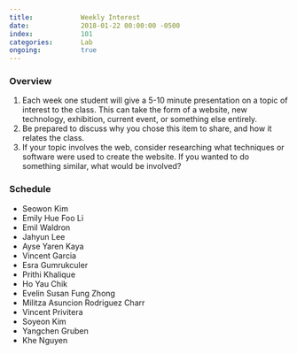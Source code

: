 ```yaml
---
title:            Weekly Interest
date:             2018-01-22 00:00:00 -0500
index:            101
categories:       Lab
ongoing:          true
---
```


### Overview

1. Each week one student will give a 5-10 minute presentation on a topic of interest to the class. This can take the form of a
   website, new technology, exhibition, current event, or something else entirely.
2. Be prepared to discuss why you chose this item to share, and how it relates the class.
3. If your topic involves the web, consider researching what techniques or software were used to create the website. If you wanted to do something similar, what would be involved?

### Schedule

- Seowon Kim
- Emily Hue Foo Li
- Emil Waldron
- Jahyun Lee
- Ayse Yaren Kaya
- Vincent Garcia
- Esra Gumrukculer
- Prithi Khalique
- Ho Yau Chik
- Evelin Susan Fung Zhong
- Militza Asuncion Rodriguez Charr
- Vincent Privitera
- Soyeon Kim
- Yangchen Gruben
- Khe Nguyen
